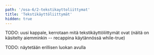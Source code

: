 ```yaml
---
path: '/osa-6/2-tekstikayttoliittymat'
title: 'Tekstikäyttöliittymät'
hidden: true
---
```



TODO: uusi kappale, kerrotaan mitä tekstikäyttöliittymät ovat (näitä on käsitelty aiemminkin -- recappina käytännössä while-true)

TODO: näytetään erillisen luokan avulla
